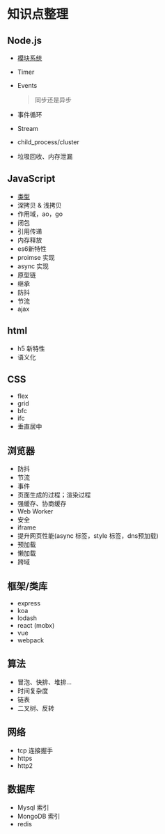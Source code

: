 # 知识点整理

## Node.js

- [模块系统](./docs/node-js/module.md)

- Timer

- Events

  >  同步还是异步

- 事件循环
- Stream
- child_process/cluster
- 垃圾回收、内存泄漏

## JavaScript

- [类型](./docs/javascript/type.md)
- 深拷贝 & 浅拷贝
- 作用域，ao，go
- 闭包
- 引用传递
- 内存释放
- es6新特性
- proimse 实现
- async 实现
- 原型链
- 继承
- 防抖
- 节流
- ajax

## html

* h5 新特性
* 语义化

## CSS

* flex
* grid
* bfc
* ifc
* 垂直居中

## 浏览器

* 防抖
* 节流
* 事件
* 页面生成的过程；渲染过程
* 强缓存、协商缓存
* Web Worker
* 安全
* iframe
* 提升网页性能(async 标签，style 标签，dns预加载)
* 预加载
* 懒加载
* 跨域

## 框架/类库

- express
- koa
- lodash
- react (mobx)
- vue
- webpack

## 算法

* 冒泡、快排、堆排...
* 时间复杂度
* 链表
* 二叉树、反转

## 网络

* tcp 连接握手
* https
* http2

## 数据库

* Mysql 索引
* MongoDB 索引
* redis